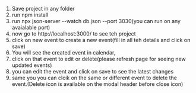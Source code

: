1. Save project in any folder
2. run npm install 
3. run npx json-server --watch db.json --port 3030(you can run on any avaialable port)
4. now go to http://localhost:3000/ to see teh project
5. click on new event to create a new event(fill in all teh details and click on save)
6. You will see the created event in calendar, 
7. click on that event to edit or delete(please refresh page for seeing new updated events)
8. you can edit the event and click on save to see the latest changes
9. same you you can clcik on the same or different event to delete the event.(Delete icon is available on the modal header      before close icon)


